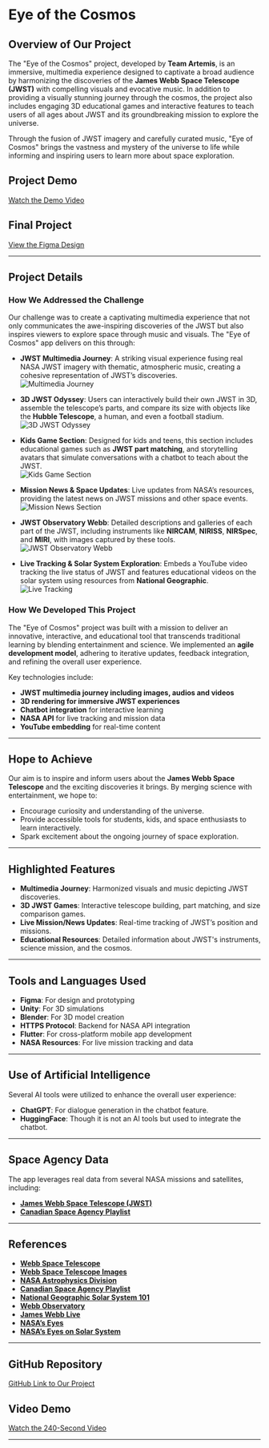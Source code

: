 # Eye of the Cosmos

## Overview of Our Project

The "Eye of the Cosmos" project, developed by **Team Artemis**, is an immersive, multimedia experience designed to captivate a broad audience by harmonizing the discoveries of the **James Webb Space Telescope (JWST)** with compelling visuals and evocative music. In addition to providing a visually stunning journey through the cosmos, the project also includes engaging 3D educational games and interactive features to teach users of all ages about JWST and its groundbreaking mission to explore the universe.

Through the fusion of JWST imagery and carefully curated music, "Eye of Cosmos" brings the vastness and mystery of the universe to life while informing and inspiring users to learn more about space exploration.

## Project Demo
[Watch the Demo Video](https://drive.google.com/file/d/11WBlYiL4OcP6Cj9_SwFRH4HUm94W3rqR/view)

## Final Project
[View the Figma Design](https://www.figma.com/design/zlzt6VWXqtMSGrsUJv3i35/Eye_of_Cosmos_NSAC_2024?node-id=0-1&t=L8BpcSrMxieeEG1B-1)

---

## Project Details

### **How We Addressed the Challenge**

Our challenge was to create a captivating multimedia experience that not only communicates the awe-inspiring discoveries of the JWST but also inspires viewers to explore space through music and visuals. The "Eye of Cosmos" app delivers on this through:

- **JWST Multimedia Journey**: A striking visual experience fusing real NASA JWST imagery with thematic, atmospheric music, creating a cohesive representation of JWST’s discoveries.  
  <img src="/assets/Multimedia/1.PNG" alt="Multimedia Journey">

- **3D JWST Odyssey**: Users can interactively build their own JWST in 3D, assemble the telescope’s parts, and compare its size with objects like the **Hubble Telescope**, a human, and even a football stadium.  
  <img src="/assets/Multimedia/2.PNG" alt="3D JWST Odyssey">

- **Kids Game Section**: Designed for kids and teens, this section includes educational games such as **JWST part matching**, and storytelling avatars that simulate conversations with a chatbot to teach about the JWST.  
  <img src="/assets/Multimedia/3.PNG" alt="Kids Game Section">

- **Mission News & Space Updates**: Live updates from NASA’s resources, providing the latest news on JWST missions and other space events.  
  <img src="/assets/Multimedia/4.PNG" alt="Mission News Section">

- **JWST Observatory Webb**: Detailed descriptions and galleries of each part of the JWST, including instruments like **NIRCAM**, **NIRISS**, **NIRSpec**, and **MIRI**, with images captured by these tools.  
  <img src="/assets/Multimedia/5.PNG" alt="JWST Observatory Webb">

- **Live Tracking & Solar System Exploration**: Embeds a YouTube video tracking the live status of JWST and features educational videos on the solar system using resources from **National Geographic**.  
  <img src="/assets/Multimedia/6.PNG" alt="Live Tracking">

### **How We Developed This Project**

The "Eye of Cosmos" project was built with a mission to deliver an innovative, interactive, and educational tool that transcends traditional learning by blending entertainment and science. We implemented an **agile development model**, adhering to iterative updates, feedback integration, and refining the overall user experience.

Key technologies include:
- **JWST multimedia journey including images, audios and videos**
- **3D rendering for immersive JWST experiences**
- **Chatbot integration** for interactive learning
- **NASA API** for live tracking and mission data
- **YouTube embedding** for real-time content

---

## Hope to Achieve

Our aim is to inspire and inform users about the **James Webb Space Telescope** and the exciting discoveries it brings. By merging science with entertainment, we hope to:

- Encourage curiosity and understanding of the universe.
- Provide accessible tools for students, kids, and space enthusiasts to learn interactively.
- Spark excitement about the ongoing journey of space exploration.

---

## Highlighted Features

- **Multimedia Journey**: Harmonized visuals and music depicting JWST discoveries.
- **3D JWST Games**: Interactive telescope building, part matching, and size comparison games.
- **Live Mission/News Updates**: Real-time tracking of JWST’s position and missions.
- **Educational Resources**: Detailed information about JWST's instruments, science mission, and the cosmos.

---

## Tools and Languages Used

- **Figma**: For design and prototyping
- **Unity**: For 3D simulations
- **Blender**: For 3D model creation
- **HTTPS Protocol**: Backend for NASA API integration
- **Flutter**: For cross-platform mobile app development
- **NASA Resources**: For live mission tracking and data

---

## Use of Artificial Intelligence

Several AI tools were utilized to enhance the overall user experience:
- **ChatGPT**: For dialogue generation in the chatbot feature.
- **HuggingFace**: Though it is not an AI tools but used to integrate the chatbot.

---

## Space Agency Data

The app leverages real data from several NASA missions and satellites, including:
- **[James Webb Space Telescope (JWST)](https://webb.nasa.gov/)**
- **[Canadian Space Agency Playlist](https://www.asc-csa.gc.ca/eng/multimedia/moon-playlists.asp)**

---

## References

- **[Webb Space Telescope](https://webbtelescope.org/home)**
- **[Webb Space Telescope Images](https://www.asc-csa.gc.ca/eng/multimedia/moon-playlists.asp)**
- **[NASA Astrophysics Division](https://science.nasa.gov/astrophysics/)**
- **[Canadian Space Agency Playlist](https://www.asc-csa.gc.ca/eng/multimedia/moon-playlists.asp)**
- **[National Geographic Solar System 101](https://www.youtube.com/playlist?list=PLivjPDlt6ApTHMisqbFv2SmJ7x0333mFz)**
- **[Webb Observatory](https://science.nasa.gov/mission/webb/spacecraftoverview/)**
- **[James Webb Live](https://www.youtube.com/live/GN_j_kVsbpI)**
- **[NASA’s Eyes](https://science.nasa.gov/eyes/)**
- **[NASA’s Eyes on Solar System](https://eyes.nasa.gov/apps/solar-system/)**

---

## GitHub Repository
[GitHub Link to Our Project](https://github.com/ma5bah/EyesOfCosmos.git)

## Video Demo
[Watch the 240-Second Video](https://drive.google.com/file/d/11WBlYiL4OcP6Cj9_SwFRH4HUm94W3rqR/view)

---
